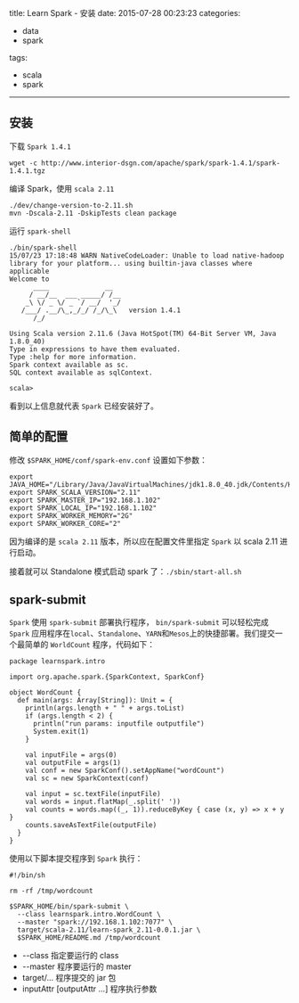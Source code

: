 title: Learn Spark - 安装
date: 2015-07-28 00:23:23
categories:

- data
- spark

tags:

- scala
- spark

---

## 安装

下载 `Spark 1.4.1`

```
wget -c http://www.interior-dsgn.com/apache/spark/spark-1.4.1/spark-1.4.1.tgz
```

编译 Spark，使用 `scala 2.11`

```
./dev/change-version-to-2.11.sh
mvn -Dscala-2.11 -DskipTests clean package
```

运行 `spark-shell`

```
./bin/spark-shell
15/07/23 17:18:48 WARN NativeCodeLoader: Unable to load native-hadoop library for your platform... using builtin-java classes where applicable
Welcome to
      ____              __
     / __/__  ___ _____/ /__
    _\ \/ _ \/ _ `/ __/  '_/
   /___/ .__/\_,_/_/ /_/\_\   version 1.4.1
      /_/

Using Scala version 2.11.6 (Java HotSpot(TM) 64-Bit Server VM, Java 1.8.0_40)
Type in expressions to have them evaluated.
Type :help for more information.
Spark context available as sc.
SQL context available as sqlContext.

scala>
```

看到以上信息就代表 `Spark` 已经安装好了。

## 简单的配置

修改 `$SPARK_HOME/conf/spark-env.conf` 设置如下参数：

```
export JAVA_HOME="/Library/Java/JavaVirtualMachines/jdk1.8.0_40.jdk/Contents/Home"
export SPARK_SCALA_VERSION="2.11"
export SPARK_MASTER_IP="192.168.1.102"
export SPARK_LOCAL_IP="192.168.1.102"
export SPARK_WORKER_MEMORY="2G"
export SPARK_WORKER_CORE="2"
```

因为编译的是 `scala 2.11` 版本，所以应在配置文件里指定 `Spark` 以 scala 2.11 进行启动。

接着就可以 Standalone 模式启动 spark 了：`./sbin/start-all.sh`

## spark-submit

`Spark` 使用 `spark-submit` 部署执行程序， `bin/spark-submit` 可以轻松完成 `Spark` 应用程序在`local`、`Standalone`、`YARN`和`Mesos`上的快捷部署。我们提交一个最简单的 `WorldCount` 程序，代码如下：

```
package learnspark.intro

import org.apache.spark.{SparkContext, SparkConf}

object WordCount {
  def main(args: Array[String]): Unit = {
    println(args.length + " " + args.toList)
    if (args.length < 2) {
      println("run params: inputfile outputfile")
      System.exit(1)
    }

    val inputFile = args(0)
    val outputFile = args(1)
    val conf = new SparkConf().setAppName("wordCount")
    val sc = new SparkContext(conf)

    val input = sc.textFile(inputFile)
    val words = input.flatMap(_.split(' '))
    val counts = words.map((_, 1)).reduceByKey { case (x, y) => x + y }
    counts.saveAsTextFile(outputFile)
  }
}
```

使用以下脚本提交程序到 `Spark` 执行：

```
#!/bin/sh

rm -rf /tmp/wordcount

$SPARK_HOME/bin/spark-submit \
  --class learnspark.intro.WordCount \
  --master "spark://192.168.1.102:7077" \
  target/scala-2.11/learn-spark_2.11-0.0.1.jar \
  $SPARK_HOME/README.md /tmp/wordcount
```

- --class 指定要运行的 class
- --master 程序要运行的 master
- target/... 程序提交的 jar 包
- inputAttr [outputAttr ...] 程序执行参数
